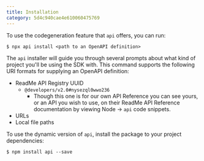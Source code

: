 ```yaml
---
title: Installation
category: 5d4c940cae4e610060475769
---
```


To use the codegeneration feature that `api` offers, you can run:

```shell
$ npx api install <path to an OpenAPI definition>
```

The `api` installer will guide you through several prompts about what kind of project you'll be using the SDK with. This command supports the following URI formats for supplying an OpenAPI definition:

- ReadMe API Registry UUID
  - `@developers/v2.0#nysezql0wwo236`
    - Though this one is for our own API Reference you can see yours, or an API you wish to use, on their ReadMe API Reference documentation by viewing Node → `api` code snippets.
- URLs
- Local file paths

To use the dynamic version of `api`, install the package to your project dependencies:

```shell
$ npm install api --save
```
